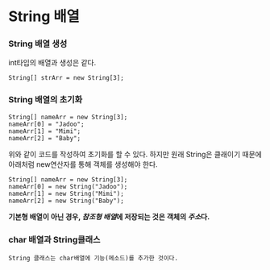 String 배열
===============


### String 배열 생성



int타입의 배열과 생성은 같다. 



```
String[] strArr = new String[3];
```





### String 배열의 초기화



```
String[] nameArr = new String[3];
nameArr[0] = "Jadoo";
nameArr[1] = "Mimi";
nameArr[2] = "Baby";
```

위와 같이 코드를 작성하여 초기화를 할 수 있다.
하지만 원래 String은 클래이기 때문에 아래처럼 new연산자를 통해 객체를 생성해야 한다.



```
String[] nameArr = new String[3];
nameArr[0] = new String("Jadoo");
nameArr[1] = new String("Mimi");
nameArr[2] = new String("Baby");
```


**기본형 배열이 아닌 경우, *참조형 배열*에 저장되는 것은 객체의 *주소*다.**





### char 배열과 String클래스
```
String 클래스는 char배열에 기능(메소드)를 추가한 것이다.
